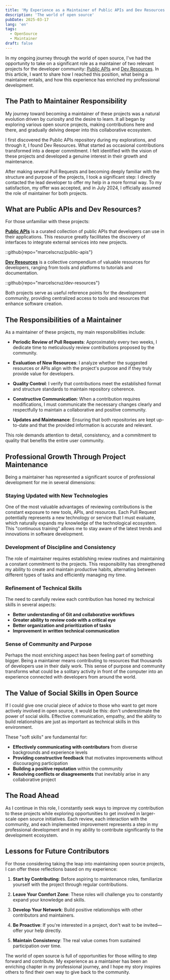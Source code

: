```yaml
---
title: 'My Experience as a Maintainer of Public APIs and Dev Resources'
description: 'The world of open source'
pubDate: 2025-03-17
lang: 'en'
tags:
  - OpenSource
  - Maintainer
draft: false
---
```


In my ongoing journey through the world of open source, I've had the opportunity to take on a significant role as a maintainer of two relevant projects for the developer community: [Public APIs](https://publicapis.dev/) and [Dev Resources](https://devresourc.es/). In this article, I want to share how I reached this position, what being a maintainer entails, and how this experience has enriched my professional development.

## The Path to Maintainer Responsibility

My journey toward becoming a maintainer of these projects was a natural evolution driven by curiosity and the desire to learn. It all began by exploring various open source projects, making contributions here and there, and gradually delving deeper into this collaborative ecosystem.

I first discovered the Public APIs repository during my explorations, and through it, I found Dev Resources. What started as occasional contributions transformed into a deeper commitment. I felt identified with the vision of these projects and developed a genuine interest in their growth and maintenance.

After making several Pull Requests and becoming deeply familiar with the structure and purpose of the projects, I took a significant step: I directly contacted the lead developer to offer my help in a more formal way. To my satisfaction, my offer was accepted, and in July 2024, I officially assumed the role of maintainer for both projects.

## What are Public APIs and Dev Resources?

For those unfamiliar with these projects:

**[Public APIs](https://publicapis.dev/)** is a curated collection of public APIs that developers can use in their applications. This resource greatly facilitates the discovery of interfaces to integrate external services into new projects.

::github{repo="marcelscruz/public-apis"}

**[Dev Resources](https://devresourc.es/)** is a collective compendium of valuable resources for developers, ranging from tools and platforms to tutorials and documentation.

::github{repo="marcelscruz/dev-resources"}

Both projects serve as useful reference points for the development community, providing centralized access to tools and resources that enhance software creation.

## The Responsibilities of a Maintainer

As a maintainer of these projects, my main responsibilities include:

- **Periodic Review of Pull Requests**: Approximately every two weeks, I dedicate time to meticulously review contributions proposed by the community.
- **Evaluation of New Resources**: I analyze whether the suggested resources or APIs align with the project's purpose and if they truly provide value for developers.
- **Quality Control**: I verify that contributions meet the established format and structure standards to maintain repository coherence.
- **Constructive Communication**: When a contribution requires modifications, I must communicate the necessary changes clearly and respectfully to maintain a collaborative and positive community.

- **Updates and Maintenance**: Ensuring that both repositories are kept up-to-date and that the provided information is accurate and relevant.

This role demands attention to detail, consistency, and a commitment to quality that benefits the entire user community.

## Professional Growth Through Project Maintenance

Being a maintainer has represented a significant source of professional development for me in several dimensions:

### Staying Updated with New Technologies

One of the most valuable advantages of reviewing contributions is the constant exposure to new tools, APIs, and resources. Each Pull Request potentially represents a new technology or service that I must evaluate, which naturally expands my knowledge of the technological ecosystem. This "continuous training" allows me to stay aware of the latest trends and innovations in software development.

### Development of Discipline and Consistency

The role of maintainer requires establishing review routines and maintaining a constant commitment to the projects. This responsibility has strengthened my ability to create and maintain productive habits, alternating between different types of tasks and efficiently managing my time.

### Refinement of Technical Skills

The need to carefully review each contribution has honed my technical skills in several aspects:

- **Better understanding of Git and collaborative workflows**
- **Greater ability to review code with a critical eye**
- **Better organization and prioritization of tasks**
- **Improvement in written technical communication**

### Sense of Community and Purpose

Perhaps the most enriching aspect has been feeling part of something bigger. Being a maintainer means contributing to resources that thousands of developers use in their daily work. This sense of purpose and community transforms what could be a solitary activity in front of the computer into an experience connected with developers from around the world.

## The Value of Social Skills in Open Source

If I could give one crucial piece of advice to those who want to get more actively involved in open source, it would be this: don't underestimate the power of social skills. Effective communication, empathy, and the ability to build relationships are just as important as technical skills in this environment.

These "soft skills" are fundamental for:

- **Effectively communicating with contributors** from diverse backgrounds and experience levels
- **Providing constructive feedback** that motivates improvements without discouraging participation
- **Building a positive reputation** within the community
- **Resolving conflicts or disagreements** that inevitably arise in any collaborative project

## The Road Ahead

As I continue in this role, I constantly seek ways to improve my contribution to these projects while exploring opportunities to get involved in larger-scale open source initiatives. Each review, each interaction with the community, and each implemented improvement represents a step in my professional development and in my ability to contribute significantly to the development ecosystem.

## Lessons for Future Contributors

For those considering taking the leap into maintaining open source projects, I can offer these reflections based on my experience:

1. **Start by Contributing**: Before aspiring to maintenance roles, familiarize yourself with the project through regular contributions.

2. **Leave Your Comfort Zone**: These roles will challenge you to constantly expand your knowledge and skills.

3. **Develop Your Network**: Build positive relationships with other contributors and maintainers.

4. **Be Proactive**: If you're interested in a project, don't wait to be invited—offer your help directly.

5. **Maintain Consistency**: The real value comes from sustained participation over time.

The world of open source is full of opportunities for those willing to step forward and contribute. My experience as a maintainer has been an enriching chapter in my professional journey, and I hope my story inspires others to find their own way to give back to the community.
